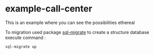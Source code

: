 # example-call-center
 This is an example where you can see the possibilities ethereal

To migration used package [sql-migrate](https://github.com/rubenv/sql-migrate)
to create a structure database execute command :

```
sql-migrate up
```
